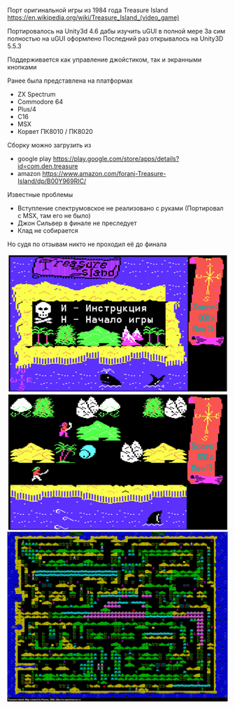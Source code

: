 
Порт оригинальной игры из 1984 года Treasure Island
https://en.wikipedia.org/wiki/Treasure_Island_(video_game)

Портировалось на Unity3d 4.6 дабы изучить uGUI в полной мере
За сим полностью на uGUI оформлено
Последний раз открывалось на Unity3D 5.5.3

Поддерживается как управление джойстиком, так и экранными кнопками

Ранее была представлена на платформах
- ZX Spectrum
- Commodore 64
- Plus/4
- C16
- MSX
- Корвет ПК8010 / ПК8020

Сборку можно загрузить из 
- google play
https://play.google.com/store/apps/details?id=com.den.treasure
- amazon
https://www.amazon.com/foranj-Treasure-Island/dp/B00Y969RIC/

Известные проблемы
- Вступление спектрумовское не реализовано с руками (Портировал с MSX, там его не было)
- Джон Сильвер в финале не преследует
- Клад не собирается

Но судя по отзывам никто не проходил её до финала


![Screenshot](https://github.com/UncleJey/treasure/blob/master/img/2016-03-24_1544.png?raw=true)
![Screenshot](https://github.com/UncleJey/treasure/blob/master/img/2016-03-24_15442.png?raw=true)
![Screenshot](https://github.com/UncleJey/treasure/blob/master/img/TreasureIsland.png?raw=true)
